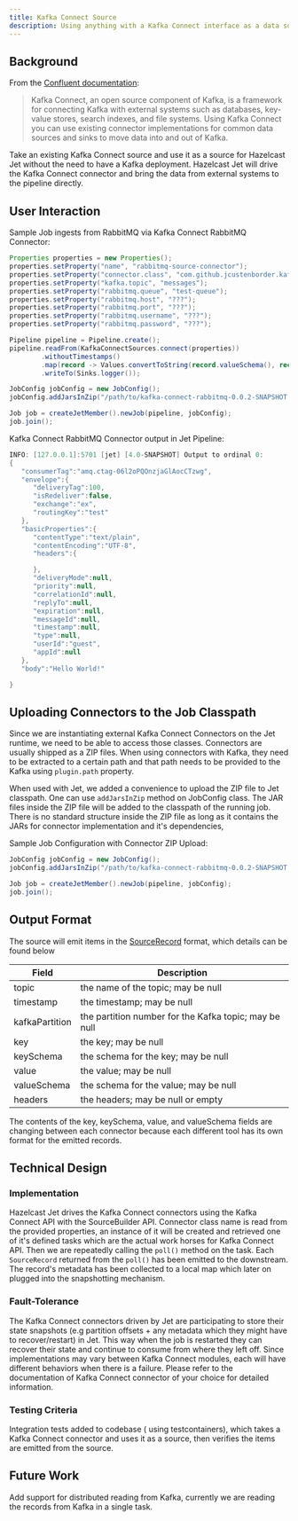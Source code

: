```yaml
---
title: Kafka Connect Source
description: Using anything with a Kafka Connect interface as a data source in Jet.
---
```


## Background

From the [Confluent documentation](https://docs.confluent.io/current/connect/index.html):
> Kafka Connect, an open source component of Kafka, is a framework for
> connecting Kafka with external systems such as databases, key-value
> stores, search indexes, and file systems. Using Kafka Connect you can
> use existing connector implementations for common data sources and
> sinks to move data into and out of Kafka.

Take an existing Kafka Connect source and use it as a source for
Hazelcast Jet without the need to have a Kafka deployment. Hazelcast Jet
will drive the Kafka Connect connector and bring the data from external
systems to the pipeline directly.

## User Interaction

Sample Job ingests from RabbitMQ via Kafka Connect RabbitMQ Connector:

```java
Properties properties = new Properties();
properties.setProperty("name", "rabbitmq-source-connector");
properties.setProperty("connector.class", "com.github.jcustenborder.kafka.connect.rabbitmq.RabbitMQSourceConnector");
properties.setProperty("kafka.topic", "messages");
properties.setProperty("rabbitmq.queue", "test-queue");
properties.setProperty("rabbitmq.host", "???");
properties.setProperty("rabbitmq.port", "???");
properties.setProperty("rabbitmq.username", "???");
properties.setProperty("rabbitmq.password", "???");

Pipeline pipeline = Pipeline.create();
pipeline.readFrom(KafkaConnectSources.connect(properties))
        .withoutTimestamps()
        .map(record -> Values.convertToString(record.valueSchema(), record.value()))
        .writeTo(Sinks.logger());

JobConfig jobConfig = new JobConfig();
jobConfig.addJarsInZip("/path/to/kafka-connect-rabbitmq-0.0.2-SNAPSHOT.zip");

Job job = createJetMember().newJob(pipeline, jobConfig);
job.join();
```

Kafka Connect RabbitMQ Connector output in Jet Pipeline:

```java
INFO: [127.0.0.1]:5701 [jet] [4.0-SNAPSHOT] Output to ordinal 0:
{
   "consumerTag":"amq.ctag-06l2oPQOnzjaGlAocCTzwg",
   "envelope":{
      "deliveryTag":100,
      "isRedeliver":false,
      "exchange":"ex",
      "routingKey":"test"
   },
   "basicProperties":{
      "contentType":"text/plain",
      "contentEncoding":"UTF-8",
      "headers":{

      },
      "deliveryMode":null,
      "priority":null,
      "correlationId":null,
      "replyTo":null,
      "expiration":null,
      "messageId":null,
      "timestamp":null,
      "type":null,
      "userId":"guest",
      "appId":null
   },
   "body":"Hello World!"

}
```

## Uploading Connectors to the Job Classpath

Since we are instantiating external Kafka Connect Connectors on the Jet
runtime, we need to be able to access those classes. Connectors are
usually shipped as a ZIP files. When using connectors with Kafka, they
need to be extracted to a certain path and that path needs to be
provided to the Kafka using `plugin.path` property.

When used with Jet, we added a convenience to upload the ZIP file to Jet
classpath. One can use `addJarsInZip` method on JobConfig class. The JAR
files inside the ZIP file will be added to the classpath of the running
job. There is no standard structure inside the ZIP file as long as it
contains the JARs for connector implementation and it's dependencies,

Sample Job Configuration with Connector ZIP Upload:

```java
JobConfig jobConfig = new JobConfig();
jobConfig.addJarsInZip("/path/to/kafka-connect-rabbitmq-0.0.2-SNAPSHOT.zip");

Job job = createJetMember().newJob(pipeline, jobConfig);
job.join();
```

## Output Format

The source will emit items in the
[SourceRecord](https://docs.confluent.io/current/connect/javadocs/org/apache/kafka/connect/source/SourceRecord.html)
format, which details can be found below

| Field          | Description                                           |
|----------------|-------------------------------------------------------|
| topic          | the name of the topic; may be null                    |
| timestamp      | the timestamp; may be null                            |
| kafkaPartition | the partition number for the Kafka topic; may be null |
| key            | the key; may be null                                  |
| keySchema      | the schema for the key; may be null                   |
| value          | the value; may be null                                |
| valueSchema    | the schema for the value; may be null                 |
| headers        | the headers; may be null or empty                     |

The contents of the key, keySchema, value, and valueSchema fields are
changing between each connector because each different tool has its own
format for the emitted records.

## Technical Design

### Implementation

Hazelcast Jet drives the Kafka Connect connectors using the Kafka
Connect API with the SourceBuilder API. Connector class name is read from
the provided properties, an instance of it will be created and retrieved
one of it's defined tasks which are the actual work horses for Kafka
Connect API. Then we are repeatedly calling the `poll()` method on the
task. Each `SourceRecord` returned from the `poll()` has been emitted to
the downstream. The record's metadata has been collected to a local map
which later on plugged into the snapshotting mechanism.

### Fault-Tolerance

The Kafka Connect connectors driven by Jet are participating to store
their state snapshots (e.g partition offsets + any metadata which they
might have to recover/restart) in Jet. This way when the job is
restarted they can recover their state and continue to consume from
where they left off. Since implementations may vary between Kafka
Connect modules, each will have different behaviors when there is a
failure. Please refer to the documentation of Kafka Connect connector of
your choice for detailed information.

### Testing Criteria

Integration tests added to codebase ( using testcontainers), which takes
a Kafka Connect connector and uses it as a source, then verifies the
items are emitted from the source.

## Future Work

Add support for distributed reading from Kafka, currently we are reading
the records from Kafka in a single task.
